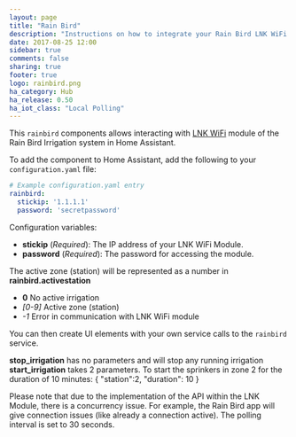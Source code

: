 ```yaml
---
layout: page
title: "Rain Bird"
description: "Instructions on how to integrate your Rain Bird LNK WiFi Module within Home Assistant."
date: 2017-08-25 12:00
sidebar: true
comments: false
sharing: true
footer: true
logo: rainbird.png
ha_category: Hub
ha_release: 0.50
ha_iot_class: "Local Polling"
---
```


This `rainbird` components allows interacting with [LNK WiFi](http://www.rainbird.com/landscape/products/controllers/LNK-WiFi.htm) module of the Rain Bird Irrigation system in Home Assistant.

To add the component to Home Assistant, add the following to your `configuration.yaml` file:

```yaml
# Example configuration.yaml entry
rainbird:
  stickip: '1.1.1.1'
  password: 'secretpassword'
```

Configuration variables:

- **stickip** (*Required*): The IP address of your LNK WiFi Module.
- **password** (*Required*): The password for accessing the module.

The active zone (station) will be represented as a number in **rainbird.activestation**
- **0** No active irrigation 
- *[0-9]* Active zone (station)
- *-1* Error in communication with LNK WiFi module

You can then create UI elements with your own service calls to the `rainbird` service. 

**stop_irrigation** has no parameters and will stop any running irrigation
**start_irrigation** takes 2 parameters. To start the sprinkers in zone 2 for the duration of 10 minutes: { "station":2, "duration": 10 }

Please note that due to the implementation of the API within the LNK Module, there is a concurrency issue. For example, the Rain Bird app will give connection issues (like already a connection active).
The polling interval is set to 30 seconds.
